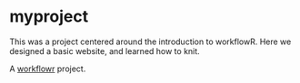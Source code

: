 # myproject

This was a project centered around the introduction to workflowR. Here we designed a basic website, and learned how to knit.

A [workflowr][] project.

[workflowr]: https://github.com/jdblischak/workflowr
